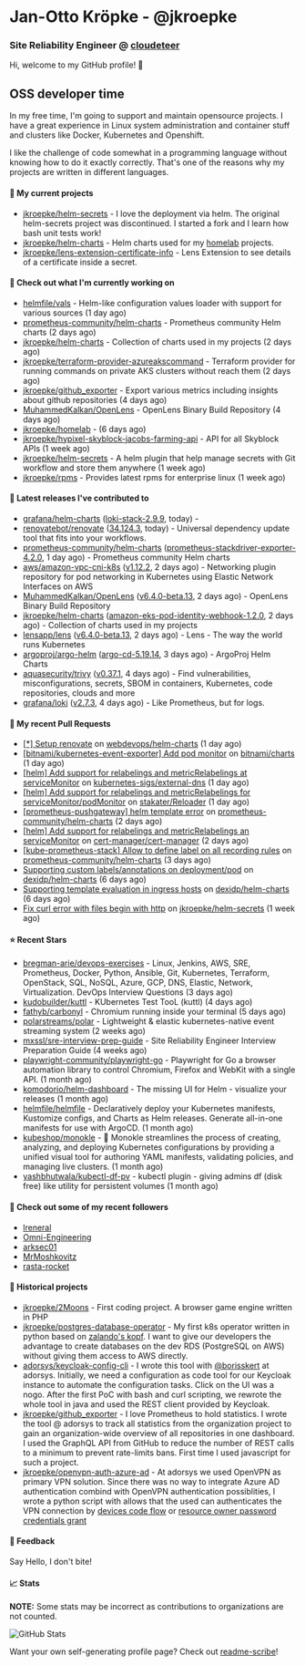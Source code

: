 # Jan-Otto Kröpke - @jkroepke
### Site Reliability Engineer @ [cloudeteer](https://cloudeteer.de/)

Hi, welcome to my GitHub profile! 👋

## OSS developer time
In my free time, I'm going to support and maintain opensource projects. I have a great experience in Linux system administration and container stuff and clusters like Docker, Kubernetes and Openshift.

I like the challenge of code somewhat in a programming language without knowing how to do it exactly correctly. That's one of the reasons why my projects are written in different languages.

#### 🌱 My current projects
- [jkroepke/helm-secrets](https://github.com/jkroepke/helm-secrets) - I love the deployment via helm. The original helm-secrets project was discontinued. I started a fork and I learn how bash unit tests work!
- [jkroepke/helm-charts](https://github.com/jkroepke/helm-charts) - Helm charts used for my [homelab](https://github.com/jkroepke/homelab) projects.
- [jkroepke/lens-extension-certificate-info](https://github.com/jkroepke/lens-extension-certificate-info) - Lens Extension to see details of a certificate inside a secret.

#### 👷 Check out what I'm currently working on

- [helmfile/vals](https://github.com/helmfile/vals) - Helm-like configuration values loader with support for various sources (1 day ago)
- [prometheus-community/helm-charts](https://github.com/prometheus-community/helm-charts) - Prometheus community Helm charts (2 days ago)
- [jkroepke/helm-charts](https://github.com/jkroepke/helm-charts) - Collection of charts used in my projects (2 days ago)
- [jkroepke/terraform-provider-azureakscommand](https://github.com/jkroepke/terraform-provider-azureakscommand) - Terraform provider for running commands on private AKS clusters without reach them (2 days ago)
- [jkroepke/github_exporter](https://github.com/jkroepke/github_exporter) - Export various metrics including insights about github repositories (4 days ago)
- [MuhammedKalkan/OpenLens](https://github.com/MuhammedKalkan/OpenLens) - OpenLens Binary Build Repository (4 days ago)
- [jkroepke/homelab](https://github.com/jkroepke/homelab) -  (6 days ago)
- [jkroepke/hypixel-skyblock-jacobs-farming-api](https://github.com/jkroepke/hypixel-skyblock-jacobs-farming-api) - API for all Skyblock APIs (1 week ago)
- [jkroepke/helm-secrets](https://github.com/jkroepke/helm-secrets) - A helm plugin that help manage secrets with Git workflow and store them anywhere (1 week ago)
- [jkroepke/rpms](https://github.com/jkroepke/rpms) - Provides latest rpms for enterprise linux (1 week ago)

#### 🔭 Latest releases I've contributed to

- [grafana/helm-charts](https://github.com/grafana/helm-charts) ([loki-stack-2.9.9](https://github.com/grafana/helm-charts/releases/tag/loki-stack-2.9.9), today) - 
- [renovatebot/renovate](https://github.com/renovatebot/renovate) ([34.124.3](https://github.com/renovatebot/renovate/releases/tag/34.124.3), today) - Universal dependency update tool that fits into your workflows.
- [prometheus-community/helm-charts](https://github.com/prometheus-community/helm-charts) ([prometheus-stackdriver-exporter-4.2.0](https://github.com/prometheus-community/helm-charts/releases/tag/prometheus-stackdriver-exporter-4.2.0), 1 day ago) - Prometheus community Helm charts
- [aws/amazon-vpc-cni-k8s](https://github.com/aws/amazon-vpc-cni-k8s) ([v1.12.2](https://github.com/aws/amazon-vpc-cni-k8s/releases/tag/v1.12.2), 2 days ago) - Networking plugin repository for pod networking in Kubernetes using Elastic Network Interfaces on AWS
- [MuhammedKalkan/OpenLens](https://github.com/MuhammedKalkan/OpenLens) ([v6.4.0-beta.13](https://github.com/MuhammedKalkan/OpenLens/releases/tag/v6.4.0-beta.13), 2 days ago) - OpenLens Binary Build Repository
- [jkroepke/helm-charts](https://github.com/jkroepke/helm-charts) ([amazon-eks-pod-identity-webhook-1.2.0](https://github.com/jkroepke/helm-charts/releases/tag/amazon-eks-pod-identity-webhook-1.2.0), 2 days ago) - Collection of charts used in my projects
- [lensapp/lens](https://github.com/lensapp/lens) ([v6.4.0-beta.13](https://github.com/lensapp/lens/releases/tag/v6.4.0-beta.13), 2 days ago) - Lens - The way the world runs Kubernetes
- [argoproj/argo-helm](https://github.com/argoproj/argo-helm) ([argo-cd-5.19.14](https://github.com/argoproj/argo-helm/releases/tag/argo-cd-5.19.14), 3 days ago) - ArgoProj Helm Charts
- [aquasecurity/trivy](https://github.com/aquasecurity/trivy) ([v0.37.1](https://github.com/aquasecurity/trivy/releases/tag/v0.37.1), 4 days ago) - Find vulnerabilities, misconfigurations, secrets, SBOM in containers, Kubernetes, code repositories, clouds and more
- [grafana/loki](https://github.com/grafana/loki) ([v2.7.3](https://github.com/grafana/loki/releases/tag/v2.7.3), 4 days ago) - Like Prometheus, but for logs.

#### 🔨 My recent Pull Requests

- [[*] Setup renovate](https://github.com/webdevops/helm-charts/pull/9) on [webdevops/helm-charts](https://github.com/webdevops/helm-charts) (1 day ago)
- [[bitnami/kubernetes-event-exporter] Add pod monitor](https://github.com/bitnami/charts/pull/14747) on [bitnami/charts](https://github.com/bitnami/charts) (1 day ago)
- [[helm] Add support for relabelings and metricRelabelings at serviceMonitor](https://github.com/kubernetes-sigs/external-dns/pull/3366) on [kubernetes-sigs/external-dns](https://github.com/kubernetes-sigs/external-dns) (1 day ago)
- [[helm] Add support for relabelings and metricRelabelings for serviceMonitor/podMonitor](https://github.com/stakater/Reloader/pull/383) on [stakater/Reloader](https://github.com/stakater/Reloader) (1 day ago)
- [[prometheus-pushgateway] helm template error](https://github.com/prometheus-community/helm-charts/pull/2985) on [prometheus-community/helm-charts](https://github.com/prometheus-community/helm-charts) (2 days ago)
- [[helm] Add support for relabelings and metricRelabelings an serviceMonitor](https://github.com/cert-manager/cert-manager/pull/5778) on [cert-manager/cert-manager](https://github.com/cert-manager/cert-manager) (2 days ago)
- [[kube-prometheus-stack] Allow to define label on all recording rules](https://github.com/prometheus-community/helm-charts/pull/2982) on [prometheus-community/helm-charts](https://github.com/prometheus-community/helm-charts) (3 days ago)
- [Supporting custom labels/annotations on deployment/pod](https://github.com/dexidp/helm-charts/pull/105) on [dexidp/helm-charts](https://github.com/dexidp/helm-charts) (6 days ago)
- [Supporting template evaluation in ingress hosts](https://github.com/dexidp/helm-charts/pull/104) on [dexidp/helm-charts](https://github.com/dexidp/helm-charts) (6 days ago)
- [Fix curl error with files begin with http](https://github.com/jkroepke/helm-secrets/pull/329) on [jkroepke/helm-secrets](https://github.com/jkroepke/helm-secrets) (1 week ago)

#### ⭐ Recent Stars

- [bregman-arie/devops-exercises](https://github.com/bregman-arie/devops-exercises) - Linux, Jenkins, AWS, SRE, Prometheus, Docker, Python, Ansible, Git, Kubernetes, Terraform, OpenStack, SQL, NoSQL, Azure, GCP, DNS, Elastic, Network, Virtualization. DevOps Interview Questions (3 days ago)
- [kudobuilder/kuttl](https://github.com/kudobuilder/kuttl) - KUbernetes Test TooL (kuttl) (4 days ago)
- [fathyb/carbonyl](https://github.com/fathyb/carbonyl) - Chromium running inside your terminal (5 days ago)
- [polarstreams/polar](https://github.com/polarstreams/polar) - Lightweight &amp; elastic kubernetes-native event streaming system (2 weeks ago)
- [mxssl/sre-interview-prep-guide](https://github.com/mxssl/sre-interview-prep-guide) - Site Reliability Engineer Interview Preparation Guide (4 weeks ago)
- [playwright-community/playwright-go](https://github.com/playwright-community/playwright-go) - Playwright for Go a browser automation library to control Chromium, Firefox and WebKit with a single API. (1 month ago)
- [komodorio/helm-dashboard](https://github.com/komodorio/helm-dashboard) - The missing UI for Helm - visualize your releases (1 month ago)
- [helmfile/helmfile](https://github.com/helmfile/helmfile) - Declaratively deploy your Kubernetes manifests, Kustomize configs, and Charts as Helm releases. Generate all-in-one manifests for use with ArgoCD. (1 month ago)
- [kubeshop/monokle](https://github.com/kubeshop/monokle) - 🧐 Monokle streamlines the process of creating, analyzing, and deploying Kubernetes configurations by providing a unified visual tool for authoring YAML manifests, validating policies, and managing live clusters. (1 month ago)
- [yashbhutwala/kubectl-df-pv](https://github.com/yashbhutwala/kubectl-df-pv) - kubectl plugin - giving admins df (disk free) like utility for persistent volumes (1 month ago)

#### 👯 Check out some of my recent followers

- [lreneral](https://github.com/lreneral)
- [Omni-Engineering](https://github.com/Omni-Engineering)
- [arksec01](https://github.com/arksec01)
- [MrMoshkovitz](https://github.com/MrMoshkovitz)
- [rasta-rocket](https://github.com/rasta-rocket)

#### 📜 Historical projects
- [jkroepke/2Moons](https://github.com/jkroepke/2Moons) - First coding project. A browser game engine written in PHP
- [jkroepke/postgres-database-operator](https://github.com/jkroepke/postgres-database-operator) - My first k8s operator written in python based on [zalando's kopf](https://github.com/zalando-incubator/kopf). I want to give our developers the advantage to create databases on the dev RDS (PostgreSQL on AWS) without giving them access to AWS directly.
- [adorsys/keycloak-config-cli](https://github.com/adorsys/keycloak-config-cli) - I wrote this tool with [@borisskert](https://github.com/borisskert) at adorsys. Initially, we need a configuration as code tool for our Keycloak instance to automate the configuration tasks. Click on the UI was a nogo. After the first PoC with bash and curl scripting, we rewrote the whole tool in java and used the REST client provided by Keycloak.
- [jkroepke/github_exporter](https://github.com/jkroepke/github_exporter) - I love Prometheus to hold statistics. I wrote the tool @ adorsys to track all statistics from the organization project to gain an organization-wide overview of all repositories in one dashboard. I used the GraphQL API from GitHub to reduce the number of REST calls to a minimum to prevent rate-limits bans. First time I used javascript for such a project.
- [jkroepke/openvpn-auth-azure-ad](https://github.com/jkroepke/openvpn-auth-azure-ad) - At adorsys we used OpenVPN as primary VPN solution. Since there was no way to integrate Azure AD authentication combind with OpenVPN authentication possiblities, I wrote a python script with allows that the used can authenticates the VPN connection by [devices code flow](https://docs.microsoft.com/en-us/azure/active-directory/develop/v2-oauth2-device-code) or [resource owner password credentials grant](https://docs.microsoft.com/en-us/azure/active-directory/develop/v2-oauth-ropc)

#### 💬 Feedback

Say Hello, I don't bite!

#### 📈 Stats

**NOTE:** Some stats may be incorrect as contributions to organizations
are not counted.

![GitHub Stats](https://github-readme-stats.vercel.app/api?username=jkroepke&count_private=false&theme=tokyonight&show_icons=true)

Want your own self-generating profile page? Check out [readme-scribe](https://github.com/muesli/readme-scribe)!
